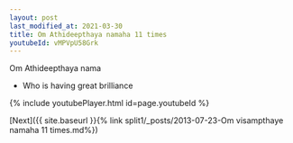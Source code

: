 ```yaml
---
layout: post
last_modified_at: 2021-03-30
title: Om Athideepthaya namaha 11 times
youtubeId: vMPVpU58Grk
---
```

 
 
Om Athideepthaya nama 
 
 -  Who is having great brilliance 
 
  
 
  
 
 
 
 
 
 


{% include youtubePlayer.html id=page.youtubeId %}
 
[Next]({{ site.baseurl }}{% link  split1/_posts/2013-07-23-Om visampthaye namaha 11 times.md%})
 
